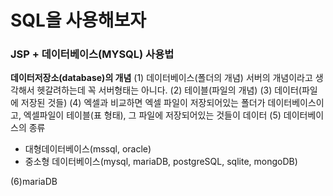 <h1>SQL을 사용해보자</h1>

<h3>JSP + 데이터베이스(MYSQL) 사용법</h3>

**데이터저장소(database)의 개념**
(1) 데이터베이스(폴더의 개념)
서버의 개념이라고 생각해서 헷갈려하는데 꼭 서버형태는 아니다.
(2) 테이블(파일의 개념)
(3) 데이터(파일에 저장된 것들)
(4) 엑셀과 비교하면 엑셀 파일이 저장되어있는 폴더가 데이터베이스이고, 엑셀파일이 테이블(표 형태), 그 파일에 저장되어있는 것들이 데이터
(5) 데이터베이스의 종류
   * 대형데이터베이스(mssql, oracle)
   * 중소형 데이터베이스(mysql, mariaDB, postgreSQL, sqlite, mongoDB)

(6)mariaDB
